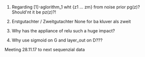 1. Regarding [1]-aglorithm_1 wht {z1 ... zm} from noise
prior pg(z)? Should'nt it be pz(z)?!

2. Erstgutachter / Zweitgutachter
  None
 for ba kluver als zweit
3. Why has the appliance of relu such a huge impact?
4. Why use sigmoid on G and layer_out on D???  

Meeting 28.11.17
to next sequenzial data
